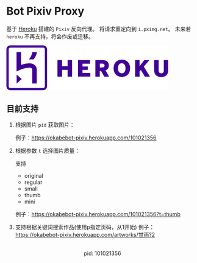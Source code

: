 # Bot Pixiv Proxy

基于 [Heroku](https://dashboard.heroku.com/apps) 搭建的 `Pixiv` 反向代理。
将请求重定向到 `i.pximg.net`。
未来若 `heroku` 不再支持，将会作废或迁移。

![](images/heroku.png)

## 目前支持

1. 根据图片 `pid` 获取图片：
    
    例子：https://okabebot-pixiv.herokuapp.com/101021356
2. 根据参数 `t` 选择图片质量：

   支持

   + original 
   + regular 
   + small 
   + thumb 
   + mini
    
    例子：https://okabebot-pixiv.herokuapp.com/101021356?t=thumb

3. 支持根据关键词搜索作品(使用p指定页码，从1开始)
   例子：https://okabebot-pixiv.herokuapp.com/artworks/甘雨?2


<div>			<!--块级封装-->
    <div style="text-align: center;">	<!--将图片和文字居中-->
    <img src="https://okabebot-pixiv.herokuapp.com/101021356"
         alt=""
         style="zoom:100"/>
    <br>
    pid: 101021356
    </div>
</div>
